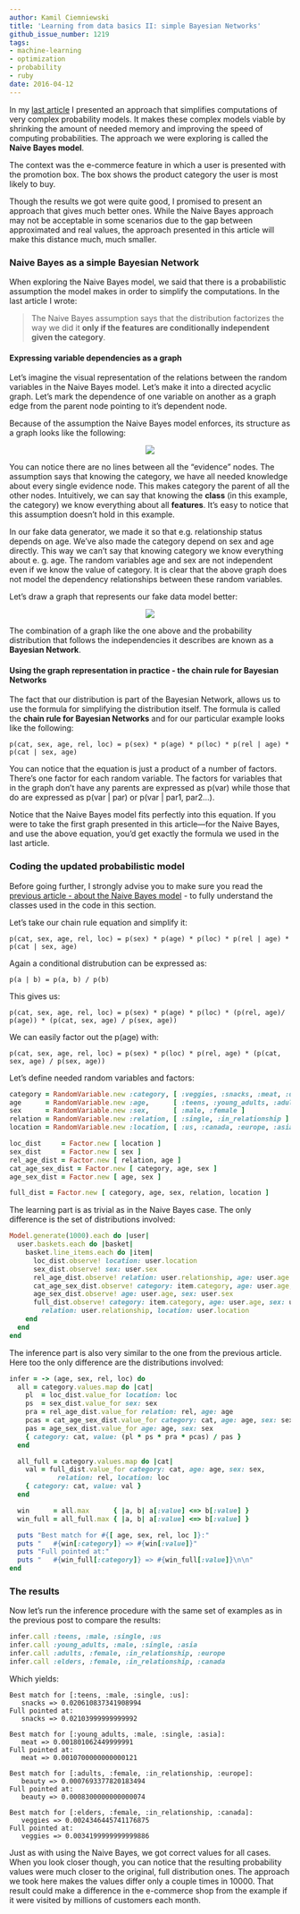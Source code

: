 ```yaml
---
author: Kamil Ciemniewski
title: 'Learning from data basics II: simple Bayesian Networks'
github_issue_number: 1219
tags:
- machine-learning
- optimization
- probability
- ruby
date: 2016-04-12
---
```


In my [last article](/blog/2016/03/learning-from-data-basics-naive-bayes) I presented an approach that simplifies computations of very complex probability models. It makes these complex models viable by shrinking the amount of needed memory and improving the speed of computing probabilities. The approach we were exploring is called the **Naive Bayes model**.

The context was the e-commerce feature in which a user is presented with the promotion box. The box shows the product category the user is most likely to buy.

Though the results we got were quite good, I promised to present an approach that gives much better ones. While the Naive Bayes approach may not be acceptable in some scenarios due to the gap between approximated and real values, the approach presented in this article will make this distance much, much smaller.

### Naive Bayes as a simple Bayesian Network

When exploring  the Naive Bayes model, we said that there is a probabilistic assumption the model makes in order to simplify the computations. In the last article I wrote:

> The Naive Bayes assumption says that the distribution factorizes the way we did it **only if the features are conditionally independent given the category**.

#### Expressing variable dependencies as a graph

Let’s imagine the visual representation of the relations between the random variables in the Naive Bayes model. Let’s make it into a directed acyclic graph. Let’s mark the dependence of one variable on another as a graph edge from the parent node pointing to it’s dependent node.

Because of the assumption the Naive Bayes model enforces, its structure as a graph looks like the following:

<div class="separator" style="clear: both; text-align: center;"><a href="/blog/2016/04/learning-from-data-basics-ii-simple/image-0.png" imageanchor="1" style="margin-left: 1em; margin-right: 1em;"><img border="0" src="/blog/2016/04/learning-from-data-basics-ii-simple/image-0.png"/></a></div>

You can notice there are no lines between all the “evidence” nodes. The assumption says that knowing the category, we have all needed knowledge about every single evidence node. This makes category the parent of all the other nodes. Intuitively, we can say that knowing the **class** (in this example, the category) we know everything about all **features**. It’s easy to notice that this assumption doesn’t hold in this example.

In our fake data generator, we made it so that e.g. relationship status depends on age. We’ve also made the category depend on sex and age directly. This way we can’t say that knowing category we know everything about e. g. age. The random variables age and sex are not independent even if we know the value of category. It is clear that the above graph does not model the dependency relationships between these random variables.

Let’s draw a graph that represents our fake data model better:

<div class="separator" style="clear: both; text-align: center;"><a href="/blog/2016/04/learning-from-data-basics-ii-simple/image-1.png" imageanchor="1" style="margin-left: 1em; margin-right: 1em;"><img border="0" src="/blog/2016/04/learning-from-data-basics-ii-simple/image-1.png"/></a></div>

The combination of a graph like the one above and the probability distribution that follows the independencies it describes are known as a **Bayesian Network**.

#### Using the graph representation in practice - the chain rule for Bayesian Networks

The fact that our distribution is part of the Bayesian Network, allows us to use the formula for simplifying the distribution itself. The formula is called the **chain rule for Bayesian Networks** and for our particular example looks like the following:

```plain
p(cat, sex, age, rel, loc) = p(sex) * p(age) * p(loc) * p(rel | age) * p(cat | sex, age)
```

You can notice that the equation is just a product of a number of factors. There’s one factor for each random variable. The factors for variables that in the graph don’t have any parents are expressed as p(var) while those that do are expressed as p(var | par) or p(var | par1, par2...). 

Notice that the Naive Bayes model fits perfectly into this equation. If you were to take the first graph presented in this article—​for the Naive Bayes, and use the above equation, you’d get exactly the formula we used in the last article.

### Coding the updated probabilistic model

Before going further, I strongly advise you to make sure you read the [previous article - about the Naive Bayes model](/blog/2016/03/learning-from-data-basics-naive-bayes) - to fully understand the classes used in the code in this section.

Let’s take our chain rule equation and simplify it:

```plain
p(cat, sex, age, rel, loc) = p(sex) * p(age) * p(loc) * p(rel | age) * p(cat | sex, age)
```

Again a conditional distrubution can be expressed as:

```plain
p(a | b) = p(a, b) / p(b)
```

This gives us:

```plain
p(cat, sex, age, rel, loc) = p(sex) * p(age) * p(loc) * (p(rel, age)/ p(age)) * (p(cat, sex, age) / p(sex, age))
```

We can easily factor out the p(age) with:

```plain
p(cat, sex, age, rel, loc) = p(sex) * p(loc) * p(rel, age) * (p(cat, sex, age) / p(sex, age))
```

Let’s define needed random variables and factors:

```ruby
category = RandomVariable.new :category, [ :veggies, :snacks, :meat, :drinks, :beauty, :magazines ]
age      = RandomVariable.new :age,      [ :teens, :young_adults, :adults, :elders ]
sex      = RandomVariable.new :sex,      [ :male, :female ]
relation = RandomVariable.new :relation, [ :single, :in_relationship ]
location = RandomVariable.new :location, [ :us, :canada, :europe, :asia ]

loc_dist     = Factor.new [ location ]
sex_dist     = Factor.new [ sex ]
rel_age_dist = Factor.new [ relation, age ]
cat_age_sex_dist = Factor.new [ category, age, sex ]
age_sex_dist = Factor.new [ age, sex ]

full_dist = Factor.new [ category, age, sex, relation, location ]
```

The learning part is as trivial as in the Naive Bayes case. The only difference is the set of distributions involved:

```ruby
Model.generate(1000).each do |user|
  user.baskets.each do |basket|
    basket.line_items.each do |item|
      loc_dist.observe! location: user.location
      sex_dist.observe! sex: user.sex
      rel_age_dist.observe! relation: user.relationship, age: user.age
      cat_age_sex_dist.observe! category: item.category, age: user.age, sex: user.sex
      age_sex_dist.observe! age: user.age, sex: user.sex
      full_dist.observe! category: item.category, age: user.age, sex: user.sex,
        relation: user.relationship, location: user.location
    end
  end
end
```

The inference part is also very similar to the one from the previous article. Here too the only difference are the distributions involved:

```ruby
infer = -> (age, sex, rel, loc) do
  all = category.values.map do |cat|
    pl  = loc_dist.value_for location: loc
    ps  = sex_dist.value_for sex: sex
    pra = rel_age_dist.value_for relation: rel, age: age
    pcas = cat_age_sex_dist.value_for category: cat, age: age, sex: sex
    pas = age_sex_dist.value_for age: age, sex: sex
    { category: cat, value: (pl * ps * pra * pcas) / pas }
  end

  all_full = category.values.map do |cat|
    val = full_dist.value_for category: cat, age: age, sex: sex,
            relation: rel, location: loc
    { category: cat, value: val }
  end

  win      = all.max      { |a, b| a[:value] <=> b[:value] }
  win_full = all_full.max { |a, b| a[:value] <=> b[:value] }

  puts "Best match for #{[ age, sex, rel, loc ]}:"
  puts "   #{win[:category]} => #{win[:value]}"
  puts "Full pointed at:"
  puts "   #{win_full[:category]} => #{win_full[:value]}\n\n"
end
```

### The results

Now let’s run the inference procedure with the same set of examples as in the previous post to compare the results:

```ruby
infer.call :teens, :male, :single, :us
infer.call :young_adults, :male, :single, :asia
infer.call :adults, :female, :in_relationship, :europe
infer.call :elders, :female, :in_relationship, :canada
```

Which yields:

```plain
Best match for [:teens, :male, :single, :us]:
   snacks => 0.020610837341908994
Full pointed at:
   snacks => 0.02103999999999992

Best match for [:young_adults, :male, :single, :asia]:
   meat => 0.001801062449999991
Full pointed at:
   meat => 0.0010700000000000121

Best match for [:adults, :female, :in_relationship, :europe]:
   beauty => 0.0007693377820183494
Full pointed at:
   beauty => 0.0008300000000000074

Best match for [:elders, :female, :in_relationship, :canada]:
   veggies => 0.0024346445741176875
Full pointed at:
   veggies => 0.0034199999999999886
```

Just as with using the Naive Bayes, we got correct values for all cases. When you look closer though, you can notice that the resulting probability values were much closer to the original, full distribution ones. The approach we took here makes the values differ only a couple times in 10000. That result could make a difference in the e-commerce shop from the example if it were visited by millions of customers each month.
